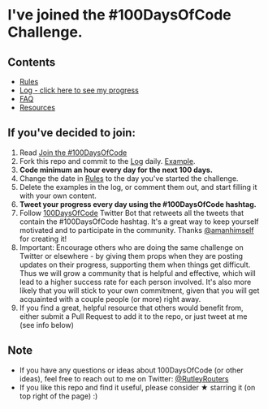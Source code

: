 # I've joined the #100DaysOfCode Challenge.

## Contents
* [Rules](rules.md)
* [Log - click here to see my progress](log.md)
* [FAQ](FAQ.md)
* [Resources](resources.md)

## If you've decided to join:
1. Read [Join the #100DaysOfCode](https://medium.freecodecamp.com/join-the-100daysofcode-556ddb4579e4)
2. Fork this repo and commit to the [Log](log.md) daily. [Example](https://github.com/Kallaway/100-days-kallaway-log).
3. **Code minimum an hour every day for the next 100 days.**
4. Change the date in [Rules](rules.md) to the day you've started the challenge.
5. Delete the examples in the log, or comment them out, and start filling it with your own content.
6. **Tweet your progress every day using the #100DaysOfCode hashtag.**
7. Follow [100DaysOfCode](https://twitter.com/_100DaysOfCode) Twitter Bot that retweets all the tweets that contain the #100DaysOfCode hashtag. It's a great way to keep yourself motivated and to participate in the community. Thanks [@amanhimself](https://twitter.com/amanhimself) for creating it!
8. Important: Encourage others who are doing the same challenge on Twitter or elsewhere - by giving them props when they are posting updates on their progress, supporting them when things get difficult. Thus we will grow a community that is helpful and effective, which will lead to a higher success rate for each person involved. It's also more likely that you will stick to your own commitment, given that you will get acquainted with a couple people (or more) right away.
9. If you find a great, helpful resource that others would benefit from, either submit a Pull Request to add it to the repo, or just tweet at me (see info below)

## Note
* If you have any questions or ideas about 100DaysOfCode (or other ideas), feel free to reach out to me on Twitter: [@RutleyRouters](https://twitter.com/RutleyRouters)
* If you like this repo and find it useful, please consider &#9733; starring it (on top right of the page) :)
